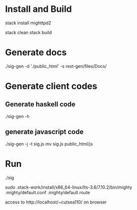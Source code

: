 # Install and Build

stack install mighttpd2

stack clean
stack build

# Generate docs

./sig-gen -d './public_html' -s rest-gen/files/Docs/

# Generate client codes

## Generate haskell code

./sig-gen -h

## generate javascript code

./sig-gen -j -t sig.js
mv sig.js public_html/js

# Run

./sig

sudo .stack-work/install/x86_64-linux/lts-3.6/7.10.2/bin/mighty .mighty/default.conf .mighty/default.route

access to http://localhost/~cutsea110/ on browser

